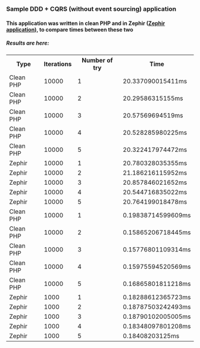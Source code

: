 <h3>Sample DDD + CQRS (without event sourcing) application</h3>

<h4>This application was written in clean PHP and in Zephir (<a href="https://github.com/dgafka/zephir-BookStore">Zephir application</a>), to compare times between these two</h4>

<h5>Results are here:</h5>

<table>
  <tr>
    <th>Type</th>
    <th>Iterations</th> 
    <th>Number of try</th>
    <th>Time</th>
  </tr>
  <tr>
    <td>Clean PHP</td>
    <td>10000</td> 
    <td>1</td>
    <td>20.337090015411ms</td>
  </tr>
    <tr>
    <td>Clean PHP</td>
    <td>10000</td> 
    <td>2</td>
    <td>20.29586315155ms</td>
  </tr>
    <tr>
    <td>Clean PHP</td>
    <td>10000</td> 
    <td>3</td>
    <td>20.57569694519ms</td>
  </tr>
    <tr>
    <td>Clean PHP</td>
    <td>10000</td> 
    <td>4</td>
    <td>20.528285980225ms</td>
  </tr>
    <tr>
    <td>Clean PHP</td>
    <td>10000</td> 
    <td>5</td>
    <td>20.322417974472ms</td>
  </tr>
  
  
  <tr>
    <td>Zephir</td>
    <td>10000</td> 
    <td>1</td>
    <td>20.780328035355ms</td>
  </tr>
    <tr>
    <td>Zephir</td>
    <td>10000</td> 
    <td>2</td>
    <td>21.186216115952ms</td>
  </tr>
    <tr>
    <td>Zephir</td>
    <td>10000</td> 
    <td>3</td>
    <td>20.857846021652ms</td>
  </tr>
    <tr>
    <td>Zephir</td>
    <td>10000</td> 
    <td>4</td>
    <td>20.544716835022ms</td>
  </tr>
    <tr>
    <td>Zephir</td>
    <td>10000</td> 
    <td>5</td>
    <td>20.764199018478ms</td>
  </tr>
  
  <tr>
    <td>Clean PHP</td>
    <td>10000</td> 
    <td>1</td>
    <td>0.19838714599609ms</td>
  </tr>
    <tr>
    <td>Clean PHP</td>
    <td>10000</td> 
    <td>2</td>
    <td>0.15865206718445ms</td>
  </tr>
    <tr>
    <td>Clean PHP</td>
    <td>10000</td> 
    <td>3</td>
    <td>0.15776801109314ms</td>
  </tr>
    <tr>
    <td>Clean PHP</td>
    <td>10000</td> 
    <td>4</td>
    <td>0.15975594520569ms</td>
  </tr>
    <tr>
    <td>Clean PHP</td>
    <td>10000</td> 
    <td>5</td>
    <td>0.16865801811218ms</td>
  </tr>
  
  <tr>
    <td>Zephir</td>
    <td>1000</td> 
    <td>1</td>
    <td>0.18288612365723ms</td>
  </tr>
    <tr>
    <td>Zephir</td>
    <td>1000</td> 
    <td>2</td>
    <td>0.18787503242493ms</td>
  </tr>
    <tr>
    <td>Zephir</td>
    <td>1000</td> 
    <td>3</td>
    <td>0.18790102005005ms</td>
  </tr>
    <tr>
    <td>Zephir</td>
    <td>1000</td> 
    <td>4</td>
    <td>0.18348097801208ms</td>
  </tr>
    <tr>
    <td>Zephir</td>
    <td>1000</td> 
    <td>5</td>
    <td>0.18408203125ms</td>
  </tr>
  
</table>

</table>
